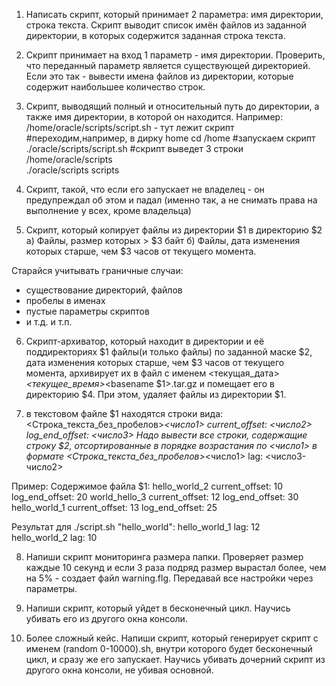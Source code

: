 1. Написать скрипт, который принимает 2 параметра: имя директории, строка текста.
Скрипт выводит список имён файлов из заданной директории, в которых содержится заданная строка текста.

2. Скрипт принимает на вход 1 параметр - имя директории. 
Проверить, что переданный параметр является существующей директорией. Если это так - вывести имена файлов из директории, которые содержит наибольшее количество строк.

3. Скрипт, выводящий полный и относительный путь до директории, а также имя директории, в которой он находится. Например:
/home/oracle/scripts/script.sh - тут лежит скрипт
#переходим,например, в дирку home
cd /home
#запускаем скрипт
./oracle/scripts/script.sh
#скрипт выведет 3 строки
/home/oracle/scripts  
./oracle/scripts
scripts

4. Скрипт, такой, что если его запускает не владелец - он предупреждал об этом и падал (именно так, а не снимать права на выполнение у всех, кроме владельца)

5. Скрипт, который копирует файлы из директории $1 в директорию $2
    а) Файлы, размер которых > $3 байт
    б) Файлы, дата изменения которых старше, чем $3 часов от текущего момента.

Старайся учитывать граничные случаи:
 - существование директорий, файлов
 - пробелы в именах
 - пустые параметры скриптов
 - и т.д. и т.п.   

6. Скрипт-архиватор, который находит в директории и её поддиректориях $1 файлы(и только файлы) по заданной маске $2, дата изменения которых старше, чем $3 часов от текущего момента, архивирует их в файл с именем <текущая_дата>_<текущее_время>_<basename $1>.tar.gz и помещает его в директорию $4. При этом, удаляет файлы из директории $1.

7. в текстовом файле $1 находятся строки вида:
<Строка_текста_без_пробелов>_<число1> current_offset: <число2> log_end_offset: <число3>
Надо вывести все строки, содержащие строку $2, отсортированные в порядке возрастания по <число1> в формате
<Строка_текста_без_пробелов>_<число1> lag: <число3-число2>

Пример:
Содержимое файла $1:
hello_world_2 current_offset: 10 log_end_offset: 20
world_hello_3 current_offset: 12 log_end_offset: 30
hello_world_1 current_offset: 13 log_end_offset: 25

Результат для ./script.sh "hello_world":
hello_world_1 lag: 12  
hello_world_2 lag: 10 

8. Напиши скрипт мониторинга размера папки. Проверяет размер каждые 10 секунд и если 3 раза подряд размер вырастал более, чем на 5% - создает файл warning.flg. Передавай все настройки через параметры.

9. Напиши скрипт, который уйдет в бесконечный цикл. Научись убивать его из другого окна консоли.

10. Более сложный кейс. Напиши скрипт, который генерирует скрипт с именем (random 0-10000).sh, внутри которого будет бесконечный цикл, и сразу же его запускает.
Научись убивать дочерний скрипт из другого окна консоли, не убивая основной.